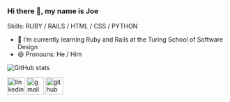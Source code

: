 ### Hi there 👋, my name is Joe

Skills: RUBY / RAILS / HTML / CSS / PYTHON

- 🌱 I’m currently learning Ruby and Rails at the Turing School of Software Design 
- 😄 Pronouns: He / Him   

![GitHub stats](https://github-readme-stats.vercel.app/api?username=josephhilby&show_icons=true)  

[<img src='https://cdn.jsdelivr.net/npm/simple-icons@3.0.1/icons/linkedin.svg' alt='linkedin' height='40'>](https://www.linkedin.com/in/josephmhilby/) [<img src='https://cdn.jsdelivr.net/npm/simple-icons@3.0.1/icons/gmail.svg' alt='gmail' height='40'>](mailto:joseph.hilby@gmail.com) [<img src='https://cdn.jsdelivr.net/npm/simple-icons@3.0.1/icons/github.svg' alt='github' height='40'>](https://github.com/josephhilby) 
